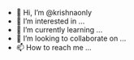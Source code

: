 - 👋 Hi, I’m @krishnaonly
- 👀 I’m interested in ...
- 🌱 I’m currently learning ...
- 💞️ I’m looking to collaborate on ...
- 📫 How to reach me ...

<!---
krishnaonly/krishnaonly is a ✨ special ✨ repository because its `README.md` (this file) appears on your GitHub profile.
You can click the Preview link to take a look at your changes.
--->

